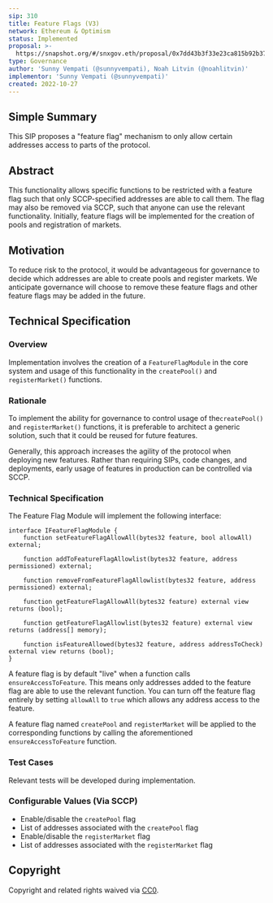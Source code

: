 ```yaml
---
sip: 310
title: Feature Flags (V3)
network: Ethereum & Optimism
status: Implemented
proposal: >-
  https://snapshot.org/#/snxgov.eth/proposal/0x7dd43b3f33e23ca815b92b37802edbc8a64ef3edf2163eaf8c42b156c710d05c
type: Governance
author: 'Sunny Vempati (@sunnyvempati), Noah Litvin (@noahlitvin)'
implementor: 'Sunny Vempati (@sunnyvempati)'
created: 2022-10-27
---
```


<!--You can leave these HTML comments in your merged SIP and delete the visible duplicate text guides, they will not appear and may be helpful to refer to if you edit it again. This is the suggested template for new SIPs. Note that an SIP number will be assigned by an editor. When opening a pull request to submit your SIP, please use an abbreviated title in the filename, `sip-draft_title_abbrev.md`. The title should be 44 characters or less.-->

## Simple Summary

<!--"If you can't explain it simply, you don't understand it well enough." Simply describe the outcome the proposed changes intends to achieve. This should be non-technical and accessible to a casual community member.-->

This SIP proposes a "feature flag" mechanism to only allow certain addresses access to parts of the protocol.

## Abstract

<!--A short (~200 word) description of the proposed change, the abstract should clearly describe the proposed change. This is what *will* be done if the SIP is implemented, not *why* it should be done or *how* it will be done. If the SIP proposes deploying a new contract, write, "we propose to deploy a new contract that will do x".-->

This functionality allows specific functions to be restricted with a feature flag such that only SCCP-specified addresses are able to call them. The flag may also be removed via SCCP, such that anyone can use the relevant functionality. Initially, feature flags will be implemented for the creation of pools and registration of markets.

## Motivation

<!--This is the problem statement. This is the *why* of the SIP. It should clearly explain *why* the current state of the protocol is inadequate.  It is critical that you explain *why* the change is needed, if the SIP proposes changing how something is calculated, you must address *why* the current calculation is inaccurate or wrong. This is not the place to describe how the SIP will address the issue!-->

To reduce risk to the protocol, it would be advantageous for governance to decide which addresses are able to create pools and register markets. We anticipate governance will choose to remove these feature flags and other feature flags may be added in the future.

## Technical Specification

<!--The specification should describe the syntax and semantics of any new feature, there are five sections
1. Overview
2. Rationale
3. Technical Specification
4. Test Cases
5. Configurable Values
-->

### Overview

<!--This is a high level overview of *how* the SIP will solve the problem. The overview should clearly describe how the new feature will be implemented.-->

Implementation involves the creation of a `FeatureFlagModule` in the core system and usage of this functionality in the `createPool()` and `registerMarket()` functions.

### Rationale

<!--This is where you explain the reasoning behind how you propose to solve the problem. Why did you propose to implement the change in this way, what were the considerations and trade-offs. The rationale fleshes out what motivated the design and why particular design decisions were made. It should describe alternate designs that were considered and related work. The rationale may also provide evidence of consensus within the community, and should discuss important objections or concerns raised during discussion.-->

To implement the ability for governance to control usage of the`createPool()` and `registerMarket()` functions, it is preferable to architect a generic solution, such that it could be reused for future features.

Generally, this approach increases the agility of the protocol when deploying new features. Rather than requiring SIPs, code changes, and deployments, early usage of features in production can be controlled via SCCP.

### Technical Specification

<!--The technical specification should outline the public API of the changes proposed. That is, changes to any of the interfaces Synthetix currently exposes or the creations of new ones.-->

The Feature Flag Module will implement the following interface:

```
interface IFeatureFlagModule {
    function setFeatureFlagAllowAll(bytes32 feature, bool allowAll) external;

    function addToFeatureFlagAllowlist(bytes32 feature, address permissioned) external;

    function removeFromFeatureFlagAllowlist(bytes32 feature, address permissioned) external;

    function getFeatureFlagAllowAll(bytes32 feature) external view returns (bool);

    function getFeatureFlagAllowlist(bytes32 feature) external view returns (address[] memory);

    function isFeatureAllowed(bytes32 feature, address addressToCheck) external view returns (bool);
}
```

A feature flag is by default "live" when a function calls `ensureAccessToFeature`. This means only addresses added to the feature flag are able to use the relevant function. You can turn off the feature flag entirely by setting `allowAll` to `true` which allows any address access to the feature.

A feature flag named `createPool` and `registerMarket` will be applied to the corresponding functions by calling the aforementioned `ensureAccessToFeature` function.

### Test Cases

<!--Test cases for an implementation are mandatory for SIPs but can be included with the implementation..-->

Relevant tests will be developed during implementation.

### Configurable Values (Via SCCP)

<!--Please list all values configurable via SCCP under this implementation.-->

- Enable/disable the `createPool` flag
- List of addresses associated with the `createPool` flag
- Enable/disable the `registerMarket` flag
- List of addresses associated with the `registerMarket` flag

## Copyright

Copyright and related rights waived via [CC0](https://creativecommons.org/publicdomain/zero/1.0/).

<!-- Auto-update: 2025-10-09T20:29:35.320259 -->
